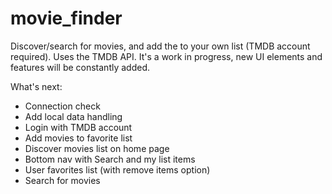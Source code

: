 # movie_finder

Discover/search for movies, and add the to your own list (TMDB account required). Uses the TMDB API.
It's a work in progress, new UI elements and features will be constantly added.

What's next:
- Connection check
- Add local data handling
- Login with TMDB account
- Add movies to favorite list
- Discover movies list on home page
- Bottom nav with Search and my list items
- User favorites list (with remove items option)
- Search for movies